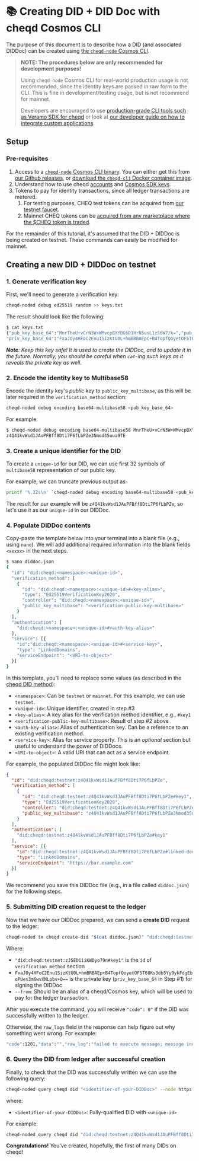 # 📚 Creating DID + DID Doc with cheqd Cosmos CLI

The purpose of this document is to describe how a DID (and associated DIDDoc) can be created using [the `cheqd-node` Cosmos CLI](https://docs.cheqd.io/node/docs/cheqd-cli).

> **NOTE: The procedures below are only recommended for development purposes!**
>
> Using `cheqd-node` Cosmos CLI for real-world production usage is not recommended, since the identity keys are passed in raw form to the CLI. This is fine in development/testing usage, but is not recommend for mainnet.
>
> Developers are encouraged to use [production-grade CLI tools such as Veramo SDK for cheqd](../../veramo-sdk-for-cheqd/README.md) or look at [our developer guide on how to integrate custom applications](../developer-guide/README.md).

## Setup

### Pre-requisites

1. Access to a [`cheqd-node` Cosmos CLI binary](https://github.com/cheqd/cheqd-node/releases). You can either get this from [our Github releases](https://github.com/cheqd/cheqd-node/releases), or [download the `cheqd-cli` Docker container image](https://github.com/cheqd/cheqd-node/pkgs/container/cheqd-cli).
2. Understand how to use cheqd [accounts](https://docs.cheqd.io/node/docs/cheqd-cli/cheqd-cli-accounts) and [Cosmos SDK keys](https://docs.cheqd.io/node/docs/cheqd-cli/cheqd-cli-key-management).
3. Tokens to pay for identity transactions, since all ledger transactions are metered.
   1. For testing purposes, CHEQ test tokens can be acquired from [our testnet faucet](https://testnet-faucet.cheqd.io/).
   2. Mainnet CHEQ tokens can be [acquired from any marketplace where the $CHEQ token is traded](https://learn.cheqd.io/getting-set-up-on-cheqd/where-to-find-usdcheq).

For the remainder of this tutorial, it's assumed that the DID + DIDDoc is being created on testnet. These commands can easily be modified for mainnet.

## Creating a new DID + DIDDoc on testnet

### 1. Generate verification key

First, we'll need to generate a verification key:

```bash
cheqd-noded debug ed25519 random >> keys.txt
```

The result should look like the following:

```bash
$ cat keys.txt
{"pub_key_base_64":"MnrTheU+vCrN3W+WMvcpBXYBG6D1HrN5usL1zS6W7/k=","pub_key_multibase_58":"",\
"priv_key_base_64":"FxaJOy4HFoC2Enu1SizKtU0L+hmBRBAEpC+B4TopfQoyetOF5T68Ks3db5Yy9ykFdgEboPUes3m6wvXNLpbv+Q=="}
```

***Note**: Keep this key safe! It is used to create the DIDDoc, and to update it in the future. Normally, you should be careful when `cat`-ing such keys as it reveals the private key as well.*

### 2. Encode the identity key to Multibase58

Encode the identity key's *public* key to `public_key_multibase`, as this will be later required in the `verification_method` section:

```bash
cheqd-noded debug encoding base64-multibase58 <pub_key_base_64>
```

For example:

```bash
$ cheqd-noded debug encoding base64-multibase58 MnrTheU+vCrN3W+WMvcpBXYBG6D1HrN5usL1zS6W7/k=
z4Q41kvWsd1JAuPFBff8Dti7P6fLbPZe3Nmod35uua9TE
```

### 3. Create a unique identifier for the DID

To create a `unique-id` for our DID, we can use first 32 symbols of `multibase58` representation of our public key.

For example, we can truncate previous output as:

```bash
printf '%.32s\n' `cheqd-noded debug encoding base64-multibase58 <pub_key_base_64>`
```

The result for our example will be `z4Q41kvWsd1JAuPFBff8Dti7P6fLbPZe`, so let's use it as our `unique-id` in our DIDDoc.

### 4. Populate DIDDoc contents

Copy-paste the template below into your terminal into a blank file (e.g., using `nano`). We will add additional required information into the blank fields `<xxxxx>` in the next steps.

```bash
$ nano diddoc.json
{
  "id": "did:cheqd:<namespace>:<unique-id>",
  "verification_method": [
    {
      "id": "did:cheqd:<namespace>:<unique-id>#<key-alias>",
      "type": "Ed25519VerificationKey2020",
      "controller": "did:cheqd:<namespace>:<unique-id>",
      "public_key_multibase": "<verification-public-key-multibase>"
    }
  ],
  "authentication": [
    "did:cheqd:<namespace>:<unique-id>#<auth-key-alias>"
  ],
  "service": [{
    "id":"did:cheqd:<namespace>:<unique-id>#<service-key>",
    "type": "LinkedDomains",
    "serviceEndpoint": "<URI-to-object>"
  }]
}
```

In this template, you'll need to replace some values (as described in the [cheqd DID method](https://docs.cheqd.io/node/architecture/adr-list/adr-002-cheqd-did-method)):

* `<namespace>`: Can be `testnet` or `mainnet`. For this example, we can use `testnet`.
* `<unique-id>`: Unique identifier, created in step #3
* `<key-alias>`: A key alias for the verification method identifier, e.g., `#key1`
* `<verification-public-key-multibase>`: Result of step #2 above
* `<auth-key-alias>`: Alias of authentication key. Can be a reference to an existing verification method.
* `<service-key>`: Alias for service property. This is an *optional* section but useful to understand the power of DIDDocs.
* `<URI-to-object>`: A valid URI that can act as a service endpoint.

For example, the populated DIDDoc file might look like:

```json
{
  "id": "did:cheqd:testnet:z4Q41kvWsd1JAuPFBff8Dti7P6fLbPZe",
  "verification_method": [
    {
      "id": "did:cheqd:testnet:z4Q41kvWsd1JAuPFBff8Dti7P6fLbPZe#key1",
      "type": "Ed25519VerificationKey2020",
      "controller": "did:cheqd:testnet:z4Q41kvWsd1JAuPFBff8Dti7P6fLbPZe",
      "public_key_multibase": "z4Q41kvWsd1JAuPFBff8Dti7P6fLbPZe3Nmod35uua9TE"
    }
  ],
  "authentication": [
    "did:cheqd:testnet:z4Q41kvWsd1JAuPFBff8Dti7P6fLbPZe#key1"
  ],
  "service": [{
    "id":"did:cheqd:testnet:z4Q41kvWsd1JAuPFBff8Dti7P6fLbPZe#linked-domain",
    "type": "LinkedDomains",
    "serviceEndpoint": "https://bar.example.com"
  }]
}
```

We recommend you save this DIDDoc file (e.g., in a file called `diddoc.json`) for the following steps.

### 5. Submitting DID creation request to the ledger

Now that we have our DIDDoc prepared, we can send a **create DID** request to the ledger:

```bash
cheqd-noded tx cheqd create-did "$(cat diddoc.json)" "did:cheqd:testnet:zJ5EDiiiKWDyo79n#key1" "FxaJOy4HFoC2Enu1SizKtU0L+hmBRBAEp+B4TopfQoyetOF5T68Ks3db5Yy9ykFdgEboPUes3m6wvXNLpbv+Q==" --from <alias-to-cosmos-key>  --node https://rpc.testnet.cheqd.network:443 --chain-id cheqd-testnet-4 --fees 5000000ncheq
```

Where:

* `"did:cheqd:testnet:zJ5EDiiiKWDyo79n#key1"` is the `id` of `verification_method` section
* `FxaJOy4HFoC2Enu1SizKtU0L+hmBRBAEp+B4TopfQoyetOF5T68Ks3db5Yy9ykFdgEboPUes3m6wvXNLpbv+Q==` is the private key (`priv_key_base_64` in Step #1) for signing the DIDDoc
* `--from`: Should be an alias of a cheqd/Cosmos key, which will be used to pay for the ledger transaction.

After you execute the command, you will receive `"code": 0"` if the DID was successfully written to the ledger.

Otherwise, the `raw_logs` field in the response can help figure out why something went wrong. For example:

```bash
"code":1201,"data":"","raw_log":"failed to execute message; message index: 0: id:cheqd:testnet:fcbarcelona: DID Doc not found"
```

### 6. Query the DID from ledger after successful creation

Finally, to check that the DID was successfully written we can use the following query:

```bash
cheqd-noded query cheqd did "<identifier-of-your-DIDDoc>" --node https://rpc.testnet.cheqd.network:443
```

where:

* `<identifier-of-your-DIDDoc>`: Fully-qualified DID with `<unique-id>`

For example:

```bash
cheqd-noded query cheqd did "did:cheqd:testnet:z4Q41kvWsd1JAuPFBff8Dti7P6fLbPZe" --node https://rpc.testnet.cheqd.network:443
```

**Congratulations!** You've created, hopefully, the first of many DIDs on cheqd!
